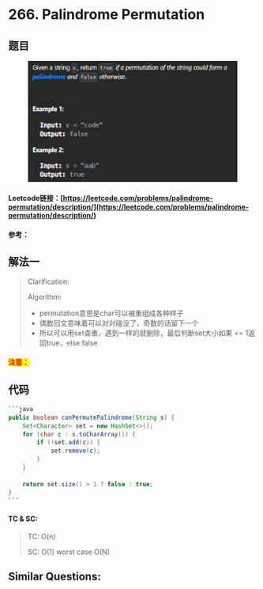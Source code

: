 # 266. Palindrome Permutation

## 题目

<figure><img src="../../.gitbook/assets/image (1) (1) (1).png" alt=""><figcaption></figcaption></figure>

#### Leetcode链接：[https://leetcode.com/problems/palindrome-permutation/description/](https://leetcode.com/problems/palindrome-permutation/description/)

#### 参考：

## 解法一

> Clarification:&#x20;
>
> Algorithm:&#x20;
>
> * permutation意思是char可以被重组成各种样子
> * 偶数回文意味着可以对对碰没了，奇数的话留下一个
> * 所以可以用set查重，遇到一样的就删除，最后判断set大小如果 <= 1返回true，else false

#### <mark style="color:red;">注意：</mark>

## 代码

````java
```java
public boolean canPermutePalindrome(String s) {
    Set<Character> set = new HashSet<>();
    for (char c : s.toCharArray()) {
        if (!set.add(c)) {
            set.remove(c);
        }
    }

    return set.size() > 1 ? false : true;
}
```
````

#### TC & SC:&#x20;

> TC: O(n)
>
> SC: O(1) worst case O(N)

## **Similar Questions:**&#x20;
